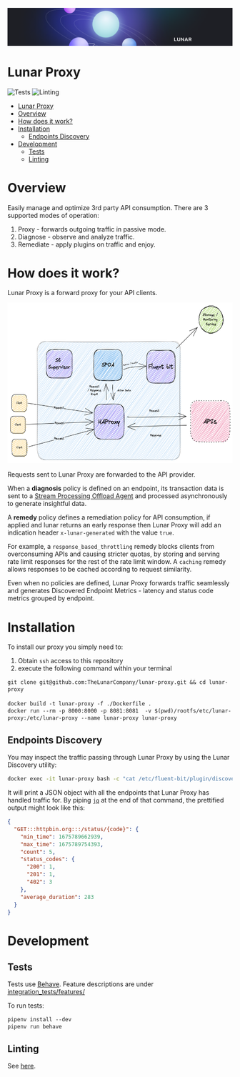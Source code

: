 ![Cover Image](./readme-files/lunar-cover.png)

# Lunar Proxy

![Tests](https://github.com/TheLunarCompany/lunar-proxy/actions/workflows/tests.yml/badge.svg)
![Linting](https://github.com/TheLunarCompany/lunar-proxy/actions/workflows/linting.yml/badge.svg)

- [Lunar Proxy](#lunar-proxy)
- [Overview](#overview)
- [How does it work?](#how-does-it-work)
- [Installation](#installation)
  - [Endpoints Discovery](#endpoints-discovery)
- [Development](#development)
  - [Tests](#tests)
  - [Linting](#linting)

# Overview

Easily manage and optimize 3rd party API consumption.
There are 3 supported modes of operation:

1. Proxy - forwards outgoing traffic in passive mode.
2. Diagnose - observe and analyze traffic.
3. Remediate - apply plugins on traffic and enjoy.

# How does it work?

Lunar Proxy is a forward proxy for your API clients.

<img src="./readme-files/general-architecture-light.png" width="603" height="359" />

Requests sent to Lunar Proxy are forwarded to the API provider.

When a **diagnosis** policy is defined on an endpoint, its transaction data is sent to a [Stream Processing Offload Agent](./readme-files/SPOA.md) and processed asynchronously to generate insightful data.

A **remedy** policy defines a remediation policy for API consumption, if applied and lunar returns an early response then Lunar Proxy will add an indication header `x-lunar-generated` with the value `true`.

For example, a `response_based_throttling` remedy blocks clients from overconsuming APIs and causing stricter quotas, by storing and serving rate limit responses for the rest of the rate limit window.
A `caching` remedy allows responses to be cached according to request similarity.

Even when no policies are defined, Lunar Proxy forwards traffic seamlessly and generates Discovered Endpoint Metrics - latency and status code metrics grouped by endpoint.

# Installation

To install our proxy you simply need to:

1. Obtain `ssh` access to this repository
2. execute the following command within your terminal

```shell
git clone git@github.com:TheLunarCompany/lunar-proxy.git && cd lunar-proxy

docker build -t lunar-proxy -f ./Dockerfile .
docker run --rm -p 8000:8000 -p 8081:8081  -v $(pwd)/rootfs/etc/lunar-proxy:/etc/lunar-proxy --name lunar-proxy lunar-proxy
```

## Endpoints Discovery

You may inspect the traffic passing through Lunar Proxy by using the Lunar Discovery utility:

```bash
docker exec -it lunar-proxy bash -c "cat /etc/fluent-bit/plugin/discovery-aggregated-state.json"
```

It will print a JSON object with all the endpoints that Lunar Proxy has handled traffic for. By piping [`jq`](https://stedolan.github.io/jq/) at the end of that command, the prettified output might look like this:

```json
{
  "GET:::httpbin.org:::/status/{code}": {
    "min_time": 1675789662939,
    "max_time": 1675789754393,
    "count": 5,
    "status_codes": {
      "200": 1,
      "201": 1,
      "402": 3
    },
    "average_duration": 283
  }
}
```

# Development

## Tests

Tests use [Behave](https://behave.readthedocs.io/en/stable/).
Feature descriptions are under [integration_tests/features/](integration_tests/features/)

To run tests:

```
pipenv install --dev
pipenv run behave
```

## Linting

See [here](./readme-files/LINTING.md).
